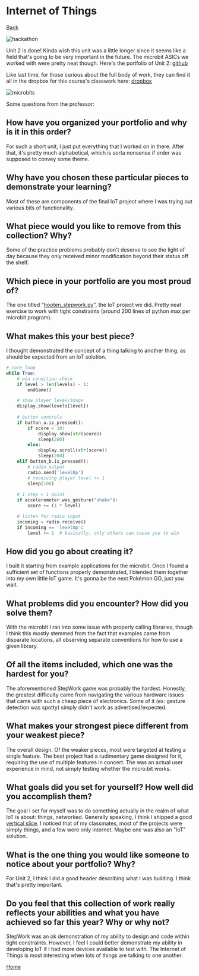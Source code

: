 # Internet of Things
[Back](https://www.woodyhooten.com)

![hackathon](https://i.imgur.com/Y0uiyLv.png)

Unit 2 is done! Kinda wish this unit was a little longer since it seems like a field that's going to be very important in the future. The microbit ASICs we worked with were pretty neat though. Here's the portfolio of Unit 2:
[github](https://github.com/frymatic/Internet-of-Things)

Like last time, for those curious about the full body of work, they can find it all in the dropbox for this course's classwork here:
[dropbox](https://www.dropbox.com/sh/20oetseuokictz7/AACu33oQrltq51L7O8bk2PKEa?dl=0)

![microbits](https://i.imgur.com/t6nvDJ6.jpg)

Some questions from the professor:

## How have you organized your portfolio and why is it in this order?
For such a short unit, I just put everything that I worked on in there. After that, it's pretty much alphabetical, which is sorta nonsense if order was supposed to convey some theme. 

## Why have you chosen these particular pieces to demonstrate your learning? 
Most of these are components of the final IoT project where I was trying out various bits of functionality.

## What piece would you like to remove from this collection? Why?

Some of the practice problems probably don't deserve to see the light of day because they only received minor modification beyond their status off the shelf. 

## Which piece in your portfolio are you most proud of?

The one titled "[hooten_stepwork.py](https://github.com/frymatic/Internet-of-Things/blob/master/hooten_stepwork.py)", the IoT project we did. Pretty neat exercise to work with tight constraints (around 200 lines of python max per microbit program).

## What makes this your best piece?

I thought demonstrated the concept of a thing talking to another thing, as should be expected from an IoT solution.

```python
# core loop
while True:
    # win condition check
    if level > len(levels) - 1:
        endGame()

    # show player level/image
    display.show(levels[level])
   
    # button controls
    if button_a.is_pressed():
        if score < 10:
            display.show(str(score))
            sleep(200)
        else:
            display.scroll(str(score))
            sleep(200)
    elif button_b.is_pressed():
        # radio output
        radio.send('levelUp')
        # receiving player level += 1 
        sleep(100)
    
    # 1 step = 1 point
    if accelerometer.was_gesture("shake"):
        score += (1 * level)

    # listen for radio input
    incoming = radio.receive()
    if incoming == 'levelUp':
        level += 1  # basically, only others can cause you to win
```

## How did you go about creating it?

I built it starting from example applications for the microbit. Once I found a sufficient set of functions properly demonstrated, I blended them together into my own little IoT game. It's gonna be the next Pokémon GO, just you wait.

## What problems did you encounter? How did you solve them? 

With the microbit I ran into some issue with properly calling libraries, though I think this mostly stemmed from the fact that examples came from disparate locations, all observing separate conventions for how to use a given library.

## Of all the items included, which one was the hardest for you?   

The aforementioned StepWork game was probably the hardest. Honestly, the greatest difficulty came from navigating the various hardware issues that came with such a cheap piece of electronics. Some of it (ex: gesture detection was spotty) simply didn't work as advertised/expected. 

## What makes your strongest piece different from your weakest piece?

The overall design. Of the weaker pieces, most were targeted at testing a single feature. The best project had a rudimentary game designed for it, requiring the use of multiple features in concert. The was an actual user experience in mind, not simply testing whether the micro:bit works.

## What goals did you set for yourself? How well did you accomplish them?

The goal I set for myself was to do something actually in the realm of what IoT is about: things, networked. Generally speaking, I think I shipped a good [vertical slice](https://en.wikipedia.org/wiki/Vertical_slice). I noticed that of my classmates, most of the projects were simply things, and a few were only internet. Maybe one was also an "IoT" solution. 

## What is the one thing you would like someone to notice about your portfolio? Why?

For Unit 2, I think I did a good header describing what I was building. I think that's pretty important.

## Do you feel that this collection of work really reflects your abilities and what you have achieved so far this year? Why or why not?

StepWork was an ok demonstration of my ability to design and code within tight constraints. However, I feel I could better demonstrate my ability in developing IoT if I had more devices available to test with. The Internet of Things is most interesting when lots of things are talking to one another.

[Home](https://www.woodyhooten.com)